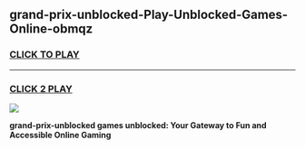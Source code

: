 
## grand-prix-unblocked-Play-Unblocked-Games-Online-obmqz
<h3>
<a href="https://premium76.site?title=grand-prix-unblocked&ref=25A">CLICK TO PLAY</a></h3>
<hr>

<h3>
<a href="https://premium76.site?title=grand-prix-unblocked&ref=25A">CLICK 2 PLAY</a>
  
</h3>

<a href="https://premium76.site?title=grand-prix-unblocked&ref=25A"><img src="https://clearcache.store/games.png"></a>


**grand-prix-unblocked games unblocked: Your Gateway to Fun and Accessible Online Gaming**
